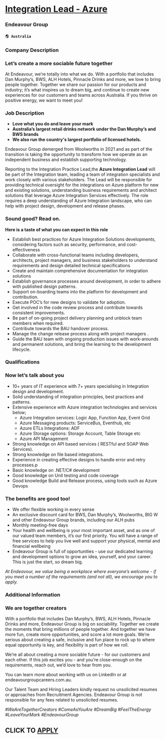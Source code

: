 # [Integration Lead - Azure](https://www.remotewlb.com/apply/integration-lead-azure)  
### Endeavour Group  
#### `🌎 Australia`  

### Company Description

### Let’s create a more sociable future together

At Endeavour, we’re totally into what we do. With a portfolio that includes Dan Murphy’s, BWS, ALH Hotels, Pinnacle Drinks and more, we love to bring people together. Together we share our passion for our products and industry; it’s what inspires us to dream big, and continue to create new experiences for our customers and teams across Australia. If you thrive on positive energy, we want to meet you!

### Job Description

  * **Love what you do and leave your mark**
  * **Australia’s largest retail drinks network under the Dan Murphy’s and BWS brands**
  * **We also run the country's largest portfolio of licensed hotels.**

Endeavour Group demerged from Woolworths in 2021 and as part of the transition is taking the opportunity to transform how we operate as an independent business and establish supporting technology.

Reporting to the Integration Practice Lead,the **Azure Integration Lead** will be part of the Integration team, leading a team of integration specialists and work closely with various stakeholders. The Lead will be responsible for providing technical oversight for the integrations on Azure platform for new and existing solutions, understanding business requirements and architect solutions that leverage Azure Integration Services effectively. The role requires a deep understanding of Azure Integration landscape, who can help with project design, development and release phases.

### Sound good? Read on.

 **Here is a taste of what you can expect in this role**

  * Establish best practices for Azure Integration Solutions developments, considering factors such as security, performance, and cost-effectiveness
  * Collaborate with cross-functional teams including developers, architects, project managers, and business stakeholders to understand requirements and design detailed technical specifications
  * Create and maintain comprehensive documentation for integration solutions
  * Establish governance processes around development, in order to adhere with published design patterns.
  * Support on-boarding teams into the platform for development and contribution.
  * Execute POC’s for new designs to validate for adoption.
  * Get involved in the code review process and contribute towards consistent improvements.
  * Be part of on-going project delivery planning and unblock team members when required.
  * Contribute towards the BAU handover process.
  * Manage the change release process along with project managers .
  * Guide the BAU team with ongoing production issues with work-arounds and permanent solutions, and bring the learning to the development lifecycle.

### Qualifications

### Now let’s talk about you

  * 10+ years of IT experience with 7+ years specialising in Integration design and development.
  * Solid understanding of integration principles, best practices and patterns.
  * Extensive experience with Azure integration technologies and services below;
    * Azure Integration services: Logic App, Function App, Event Grid
    * Azure Messaging products: ServiceBus, Eventhub, etc
    * Azure ETLs Integrations: ADF
    * Azure Storage options: Storage Account, Table Storage etc
    * Azure API Management
  * Strong knowledge on API based services ( RESTful and SOAP Web Services).
  * Strong knowledge on file based integrations.
  * Experience in creating effective designs to handle error and retry processes.p
  * Basic knowledge on .NET/C# development
  * Good knowledge on Unit testing and code coverage
  * Good knowledge Build and Release process, using tools such as Azure Devops

### The benefits are good too!

  * We offer flexible working in every sense
  * An exclusive discount card for BWS, Dan Murphy’s, Woolworths, BIG W and other Endeavour Group brands, including our ALH pubs
  * Monthly meeting-free days 
  * Your health and wellbeing is your most important asset, and as one of our valued team members, it’s our first priority. You will have a range of free services to help you live well and support your physical, mental and financial wellbeing
  * Endeavour Group is full of opportunities - use our dedicated learning and development options to grow an idea, yourself, and your career. This is just the start, so dream big.

_At Endeavour, we value being a workplace where everyone’s welcome - if you meet a number of the requirements (and not all), we encourage you to apply._

### Additional Information

### We are together creators

With a portfolio that includes Dan Murphy’s, BWS, ALH Hotels, Pinnacle Drinks and more, Endeavour Group is big on sociability. Together we create the moments that bring millions of people together. And together we have more fun, create more opportunities, and score a lot more goals. We’re serious about creating a safe, inclusive and fun place to rock up to where equal opportunity is key, and flexibility is part of how we roll.

We’re all about creating a more sociable future - for our customers and each other. If this job excites you - and you’re close-enough on the requirements, reach out, we’d love to hear from you.

You can learn more about working with us on LinkedIn or at endeavourgroupcareers.com.au.

Our Talent Team and Hiring Leaders kindly request no unsolicited resumes or approaches from Recruitment Agencies. Endeavour Group is not responsible for any fees related to unsolicited resumes.

 _#WeAreTogetherCreators #ComeAsYouAre #DreamBig #FeelTheEnergy #LeaveYourMark #EndeavourGroup_

  
## CLICK TO [APPLY](https://www.remotewlb.com/apply/integration-lead-azure)


